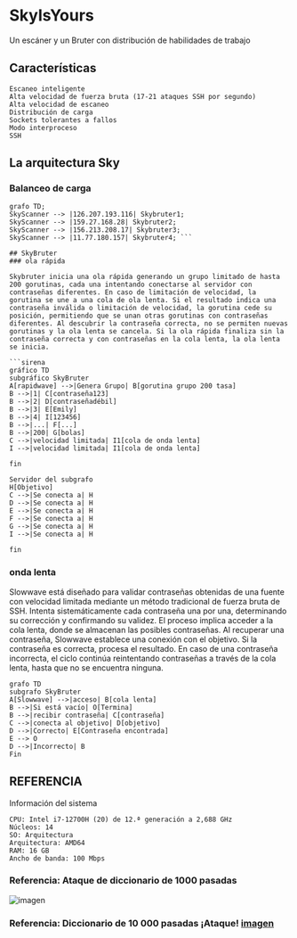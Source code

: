 # SkyIsYours
Un escáner y un Bruter con distribución de habilidades de trabajo

## Características
```
Escaneo inteligente
Alta velocidad de fuerza bruta (17-21 ataques SSH por segundo)
Alta velocidad de escaneo
Distribución de carga
Sockets tolerantes a fallos
Modo interproceso
SSH
```

## La arquitectura Sky
### Balanceo de carga
```sirena
grafo TD;
SkyScanner --> |126.207.193.116| Skybruter1;
SkyScanner --> |159.27.168.28| Skybruter2;
SkyScanner --> |156.213.208.17| Skybruter3;
SkyScanner --> |11.77.180.157| Skybruter4; ```

## SkyBruter
### ola rápida

Skybruter inicia una ola rápida generando un grupo limitado de hasta 200 gorutinas, cada una intentando conectarse al servidor con contraseñas diferentes. En caso de limitación de velocidad, la gorutina se une a una cola de ola lenta. Si el resultado indica una contraseña inválida o limitación de velocidad, la gorutina cede su posición, permitiendo que se unan otras gorutinas con contraseñas diferentes. Al descubrir la contraseña correcta, no se permiten nuevas gorutinas y la ola lenta se cancela. Si la ola rápida finaliza sin la contraseña correcta y con contraseñas en la cola lenta, la ola lenta se inicia.

```sirena
gráfico TD
subgráfico SkyBruter
A[rapidwave] -->|Genera Grupo| B[gorutina grupo 200 tasa]
B -->|1| C[contraseña123]
B -->|2| D[contraseñadébil]
B -->|3| E[Emily]
B -->|4| I[123456]
B -->|...| F[...]
B -->|200| G[bolas]
C -->|velocidad limitada| I1[cola de onda lenta]
I -->|velocidad limitada| I1[cola de onda lenta]

fin

Servidor del subgrafo
H[Objetivo]
C -->|Se conecta a| H
D -->|Se conecta a| H
E -->|Se conecta a| H
F -->|Se conecta a| H
G -->|Se conecta a| H
I -->|Se conecta a| H

fin
```

### onda lenta
Slowwave está diseñado para validar contraseñas obtenidas de una fuente con velocidad limitada mediante un método tradicional de fuerza bruta de SSH. Intenta sistemáticamente cada contraseña una por una, determinando su corrección y confirmando su validez. El proceso implica acceder a la cola lenta, donde se almacenan las posibles contraseñas. Al recuperar una contraseña, Slowwave establece una conexión con el objetivo. Si la contraseña es correcta, procesa el resultado. En caso de una contraseña incorrecta, el ciclo continúa reintentando contraseñas a través de la cola lenta, hasta que no se encuentra ninguna.

```sirena
grafo TD
subgrafo SkyBruter
A[Slowwave] -->|acceso| B[cola lenta]
B -->|Si está vacío| O[Termina]
B -->|recibir contraseña| C[contraseña]
C -->|conecta al objetivo| D[objetivo]
D -->|Correcto| E[Contraseña encontrada]
E --> O
D -->|Incorrecto| B
Fin
```
## REFERENCIA

Información del sistema
```
CPU: Intel i7-12700H (20) de 12.ª generación a 2,688 GHz
Núcleos: 14
SO: Arquitectura
Arquitectura: AMD64
RAM: 16 GB
Ancho de banda: 100 Mbps
```

### Referencia: Ataque de diccionario de 1000 pasadas

![imagen](https://github.com/polymaster3313/SkyIsYours/assets/93959737/6fc77c9f-9f15-441f-bc95-aaa262985e4d)

### Referencia: Diccionario de 10 000 pasadas ¡Ataque! [imagen](https://github.com/polymaster3313/SkyIsYours/assets/93959737/11d7a186-490a-4e1c-9047-d8a754a2208d)